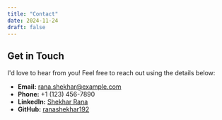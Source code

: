 ```yaml
---
title: "Contact"
date: 2024-11-24
draft: false
---
```


## Get in Touch

I'd love to hear from you! Feel free to reach out using the details below:

- **Email:** rana.shekhar@example.com  
- **Phone:** +1 (123) 456-7890  
- **LinkedIn:** [Shekhar Rana](https://linkedin.com/in/ranashekhar)  
- **GitHub:** [ranashekhar192](https://github.com/ranashekhar192)
